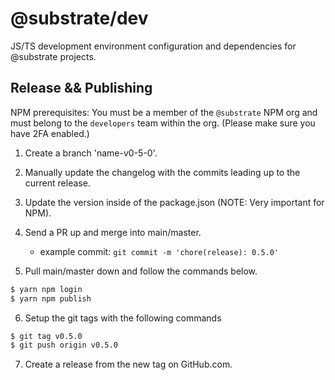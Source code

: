 # @substrate/dev

JS/TS development environment configuration and dependencies for @substrate projects.

## Release && Publishing

NPM prerequisites: You must be a member of the `@substrate` NPM org and must belong to the `developers` team within the org. (Please make sure you have 2FA enabled.)

1. Create a branch 'name-v0-5-0'.

2. Manually update the changelog with the commits leading up to the current release.

3. Update the version inside of the package.json (NOTE: Very important for NPM).

4. Send a PR up and merge into main/master. 

    * example commit: `git commit -m 'chore(release): 0.5.0'`

5. Pull main/master down and follow the commands below.

```bash
$ yarn npm login
$ yarn npm publish
```

6. Setup the git tags with the following commands

```bash
$ git tag v0.5.0
$ git push origin v0.5.0
```

7. Create a release from the new tag on GitHub.com. 
